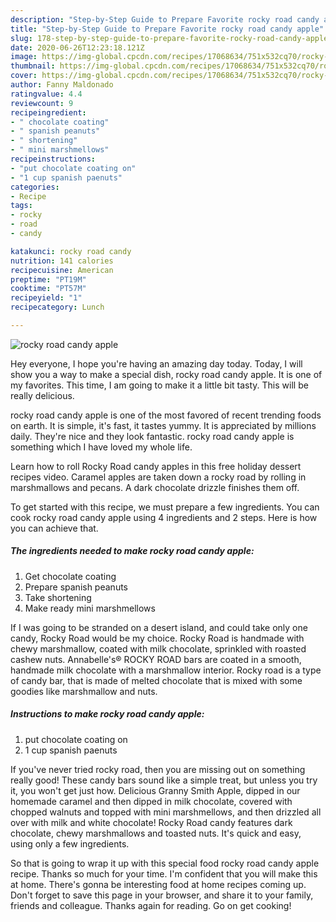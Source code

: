 ```yaml
---
description: "Step-by-Step Guide to Prepare Favorite rocky road candy apple"
title: "Step-by-Step Guide to Prepare Favorite rocky road candy apple"
slug: 178-step-by-step-guide-to-prepare-favorite-rocky-road-candy-apple
date: 2020-06-26T12:23:18.121Z
image: https://img-global.cpcdn.com/recipes/17068634/751x532cq70/rocky-road-candy-apple-recipe-main-photo.jpg
thumbnail: https://img-global.cpcdn.com/recipes/17068634/751x532cq70/rocky-road-candy-apple-recipe-main-photo.jpg
cover: https://img-global.cpcdn.com/recipes/17068634/751x532cq70/rocky-road-candy-apple-recipe-main-photo.jpg
author: Fanny Maldonado
ratingvalue: 4.4
reviewcount: 9
recipeingredient:
- " chocolate coating"
- " spanish peanuts"
- " shortening"
- " mini marshmellows"
recipeinstructions:
- "put chocolate coating on"
- "1 cup spanish paenuts"
categories:
- Recipe
tags:
- rocky
- road
- candy

katakunci: rocky road candy 
nutrition: 141 calories
recipecuisine: American
preptime: "PT19M"
cooktime: "PT57M"
recipeyield: "1"
recipecategory: Lunch

---
```



![rocky road candy apple](https://img-global.cpcdn.com/recipes/17068634/751x532cq70/rocky-road-candy-apple-recipe-main-photo.jpg)

Hey everyone, I hope you're having an amazing day today. Today, I will show you a way to make a special dish, rocky road candy apple. It is one of my favorites. This time, I am going to make it a little bit tasty. This will be really delicious.

rocky road candy apple is one of the most favored of recent trending foods on earth. It is simple, it's fast, it tastes yummy. It is appreciated by millions daily. They're nice and they look fantastic. rocky road candy apple is something which I have loved my whole life.

Learn how to roll Rocky Road candy apples in this free holiday dessert recipes video. Caramel apples are taken down a rocky road by rolling in marshmallows and pecans. A dark chocolate drizzle finishes them off.


To get started with this recipe, we must prepare a few ingredients. You can cook rocky road candy apple using 4 ingredients and 2 steps. Here is how you can achieve that.

<!--inarticleads1-->

##### The ingredients needed to make rocky road candy apple:

1. Get  chocolate coating
1. Prepare  spanish peanuts
1. Take  shortening
1. Make ready  mini marshmellows


If I was going to be stranded on a desert island, and could take only one candy, Rocky Road would be my choice. Rocky Road is handmade with chewy marshmallow, coated with milk chocolate, sprinkled with roasted cashew nuts. Annabelle&#39;s® ROCKY ROAD bars are coated in a smooth, handmade milk chocolate with a marshmallow interior. Rocky road is a type of candy bar, that is made of melted chocolate that is mixed with some goodies like marshmallow and nuts. 

<!--inarticleads2-->

##### Instructions to make rocky road candy apple:

1. put chocolate coating on
1. 1 cup spanish paenuts


If you&#39;ve never tried rocky road, then you are missing out on something really good! These candy bars sound like a simple treat, but unless you try it, you won&#39;t get just how. Delicious Granny Smith Apple, dipped in our homemade caramel and then dipped in milk chocolate, covered with chopped walnuts and topped with mini marshmellows, and then drizzled all over with milk and white chocolate! Rocky Road candy features dark chocolate, chewy marshmallows and toasted nuts. It&#39;s quick and easy, using only a few ingredients. 

So that is going to wrap it up with this special food rocky road candy apple recipe. Thanks so much for your time. I'm confident that you will make this at home. There's gonna be interesting food at home recipes coming up. Don't forget to save this page in your browser, and share it to your family, friends and colleague. Thanks again for reading. Go on get cooking!
